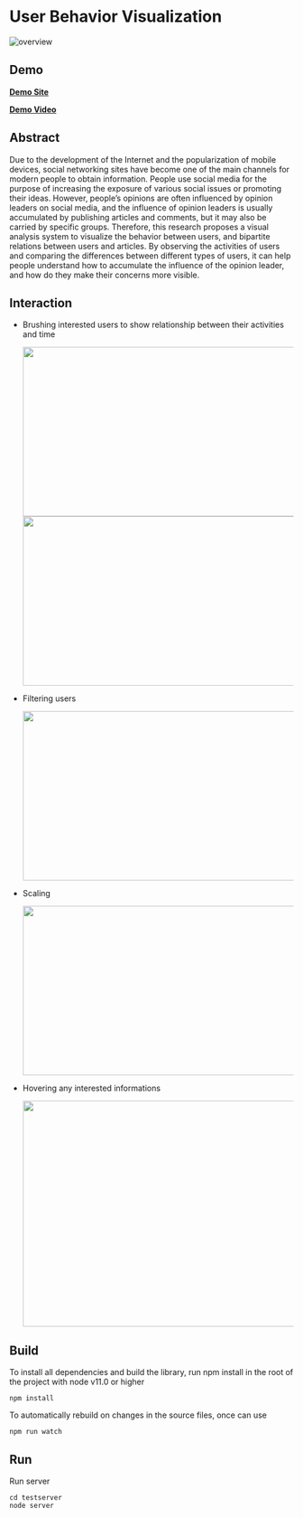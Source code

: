 # User Behavior Visualization
![overview](https://i.imgur.com/RuBM9lt.png "system overview")

Demo
----
**[Demo Site](https://sean721721721.github.io/user-behavior-visualization-demo/)**

**[Demo Video](https://www.youtube.com/watch?v=djDxURjqAgc)**

Abstract
----
Due to the development of the Internet and the popularization of mobile devices, social networking sites have become one of the main channels for modern people to obtain information. People use social media for the purpose of increasing the exposure of various social issues or promoting their ideas. However, people’s opinions are often influenced by opinion leaders on social media, and the influence of opinion leaders is usually accumulated by publishing articles and comments, but it may also be carried by specific groups. Therefore, this research proposes a visual analysis system to visualize the behavior between users, and bipartite relations between users and articles. By observing the activities of users and comparing the differences between different types of users, it can help people understand how to accumulate the influence of the opinion leader, and how do they make their concerns more visible.

Interaction
----
* Brushing interested users to show relationship between their activities and time 

  <img src="https://i.imgur.com/RFlZNON.png" height="300" width="500">
  <img src="https://i.imgur.com/26ZOmeh.png" height="300" width="500">

* Filtering users

  <img src="https://i.imgur.com/F5vwk8m.png" height="300" width="600">

* Scaling

  <img src="https://i.imgur.com/HaHxK0E.png" height="300" width="600">

* Hovering any interested informations

  <img src="https://i.imgur.com/gnsNleD.png" height="400" width="600">

Build
----------------------
To install all dependencies and build the library, run npm install in the root of the project with node v11.0 or higher

    npm install
To automatically rebuild on changes in the source files, once can use

    npm run watch
    
Run
----
Run server

    cd testserver
    node server
